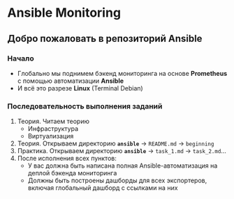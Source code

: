 # Ansible Monitoring

## Добро пожаловать в репозиторий Ansible

### Начало
- Глобально мы поднимем бэкенд мониторинга на основе **Prometheus** с помощью автоматизации **Ansible**
- И всё это разрезе **Linux** (Terminal Debian)

### Последовательность выполнения заданий
  1. Теория. Читаем теорию
     - Инфраструктура
     - Виртуализация
  2. Теория. Открываем директорию
     **`ansible`** → `README.md` → `beginning`
  3. Практика. Открываем директорию
     **`ansible`** → `task_1.md` → `task_2.md`...
  4. После исполнения всех пунктов:
      - У вас должна быть написана полная Ansible-автоматизация на деплой бэкенда мониторинга
      - Должны быть построены дашборды для всех экспортеров, включая глобальный дашборд с ссылками на них
